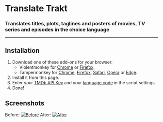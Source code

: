 <h1>Translate Trakt</h1>
<h3>Translates titles, plots, taglines and posters of movies, TV series and episodes in the choice language</h3>
<hr>
<h2>Installation</h2>
<ol>
    <li>Download one of these add-ons for your browser:
        <ul>
            <li>Violentmonkey for <a href="https://chrome.google.com/webstore/detail/violent-monkey/jinjaccalgkegednnccohejagnlnfdag">Chrome</a> or <a href="https://addons.mozilla.org/firefox/addon/violentmonkey/">Firefox</a>.</li>
            <li>Tampermonkey for <a href="https://chrome.google.com/webstore/detail/tampermonkey/dhdgffkkebhmkfjojejmpbldmpobfkfo">Chrome</a>, <a href="https://addons.mozilla.org/en-US/firefox/addon/tampermonkey/">Firefox</a>, <a href="https://safari-extensions.apple.com/details/?id=net.tampermonkey.safari-G3XV72R5TC">Safari</a>, <a href="https://addons.opera.com/en/extensions/details/tampermonkey-beta/">Opera</a> or <a href="https://www.microsoft.com/store/apps/9NBLGGH5162S">Edge</a>.</li>
        </ul>
    </li>
    <li>Install it from this page.</li>
    <li>Enter your <a href="https://developers.themoviedb.org/3/">TMDb API Key</a> and your <a href="https://developers.themoviedb.org/3/getting-started/languages">language code</a> in the script settings.</li>
    <li>Done!</li>
</ol>
<h2>Screenshots</h2>
<caption>Before:</caption>
<a href="#"><img alt="Before" title="Before" src="https://i.imgur.com/ZWn3VJe.png"></a>
<caption>After:</caption>
<a href="#"><img alt="After" title="After" src="https://i.imgur.com/KuKI4Pt.gif"></a>
